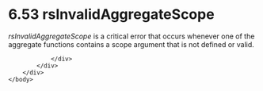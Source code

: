 <html dir="LTR" xmlns:mshelp="http://msdn.microsoft.com/mshelp" xmlns:ddue="http://ddue.schemas.microsoft.com/authoring/2003/5" xmlns:xlink="http://www.w3.org/1999/xlink" xmlns:tool="http://www.microsoft.com/tooltip">
    <head>
        <meta http-equiv="Content-Type" content="text/html; CHARSET=utf-8"></meta>
        <meta name="save" content="history"></meta>
        <title>6.53 rsInvalidAggregateScope</title>
        <xml>
            <mshelp:toctitle title="6.53 rsInvalidAggregateScope"></mshelp:toctitle>
            <mshelp:rltitle title="[MS-RDL]: rsInvalidAggregateScope"></mshelp:rltitle>
            <mshelp:keyword index="A" term="50f6862b-17c2-4187-bb40-1022e852d688"></mshelp:keyword>
            <mshelp:attr name="DCSext.ContentType" value="open specification"></mshelp:attr>
            <mshelp:attr name="AssetID" value="50f6862b-17c2-4187-bb40-1022e852d688"></mshelp:attr>
            <mshelp:attr name="TopicType" value="kbRef"></mshelp:attr>
            <mshelp:attr name="DCSext.Title" value="[MS-RDL]: rsInvalidAggregateScope" />
        </xml>
    </head>
    <body>
        <div id="header">
            <h1 class="heading">6.53 rsInvalidAggregateScope</h1>
        </div>
        <div id="mainSection">
            <div id="mainBody">
                <div id="allHistory" class="saveHistory"></div>
                <div id="sectionSection0" class="section" name="collapseableSection">
                    

<p><i>rsInvalidAggregateScope</i> is a critical error that
occurs whenever one of the aggregate functions contains a scope argument that
is not defined or valid.</p>


                </div>
            </div>
        </div>
    </body>
</html>
